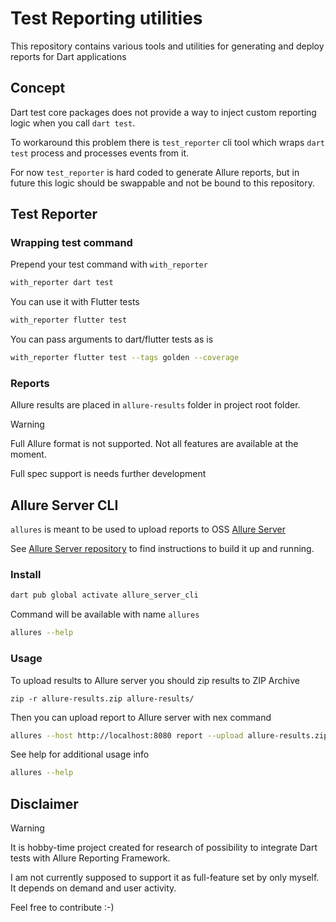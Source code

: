# Test Reporting utilities

This repository contains various tools and utilities for generating and deploy reports for Dart applications

## Concept

Dart test core packages does not provide a way to inject custom reporting logic when you call `dart test`.

To workaround this problem there is `test_reporter` cli tool which wraps `dart test` process and processes events from it.

For now `test_reporter` is hard coded to generate Allure reports, but in future this logic should be swappable and not be bound to this repository.

## Test Reporter

### Wrapping test command

Prepend your test command with `with_reporter`

```bash
with_reporter dart test
```

You can use it with Flutter tests

```bash
with_reporter flutter test
```

You can pass arguments to dart/flutter tests as is

```bash
with_reporter flutter test --tags golden --coverage
```

### Reports

Allure results are placed in `allure-results` folder in project root folder.


> [!WARNING]
> Full Allure format is not supported. Not all features are available at the moment.
> 
> Full spec support is needs further development

## Allure Server CLI

`allures` is meant to be used to upload reports to OSS [Allure Server](https://github.com/kochetkov-ma/allure-server)

See [Allure Server repository](https://github.com/kochetkov-ma/allure-server) to find instructions to build it up and running.

### Install

```bash
dart pub global activate allure_server_cli
```

Command will be available with name `allures`

```bash
allures --help
```

### Usage

To upload results to Allure server you should zip results to ZIP Archive

```
zip -r allure-results.zip allure-results/
```

Then you can upload report to Allure server with nex command

```bash
allures --host http://localhost:8080 report --upload allure-results.zip --path develop
```

See help for additional usage info

```bash
allures --help
```

## Disclaimer



> [!WARNING]
> It is hobby-time project created for research of possibility to integrate Dart tests with Allure Reporting Framework. 
> 
> I am not currently supposed to support it as full-feature set by only myself. It depends on demand and user activity.
> 
> Feel free to contribute :-)
